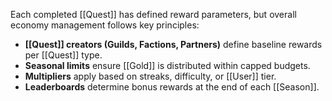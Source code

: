 Each completed [[Quest]] has defined reward parameters, but overall economy management follows key principles:

- **[[Quest]] creators (Guilds, Factions, Partners)** define baseline rewards per [[Quest]] type.
- **Seasonal limits** ensure [[Gold]] is distributed within capped budgets.
- **Multipliers** apply based on streaks, difficulty, or [[User]] tier.
- **Leaderboards** determine bonus rewards at the end of each [[Season]].